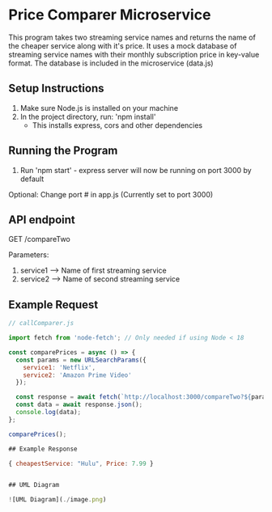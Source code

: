 # Price Comparer Microservice

This program takes two streaming service names and returns the name of the cheaper service along with it's price.
It uses a mock database of streaming service names with their monthly subscription price in key-value format.
The database is included in the microservice (data.js)

## Setup Instructions

1. Make sure Node.js is installed on your machine
2. In the project directory, run: 'npm install' 
    - This installs express, cors and other dependencies

## Running the Program

1. Run 'npm start' - express server will now be running on port 3000 by default

Optional: Change port # in app.js (Currently set to port 3000)

## API endpoint

GET /compareTwo

Parameters: 
1. service1 --> Name of first streaming service
2. service2 --> Name of second streaming service

## Example Request

```js
// callComparer.js

import fetch from 'node-fetch'; // Only needed if using Node < 18

const comparePrices = async () => {
  const params = new URLSearchParams({
    service1: 'Netflix',
    service2: 'Amazon Prime Video'
  });

  const response = await fetch(`http://localhost:3000/compareTwo?${params}`);
  const data = await response.json();
  console.log(data);
};

comparePrices();

## Example Response

{ cheapestService: "Hulu", Price: 7.99 }


## UML Diagram

![UML Diagram](./image.png)